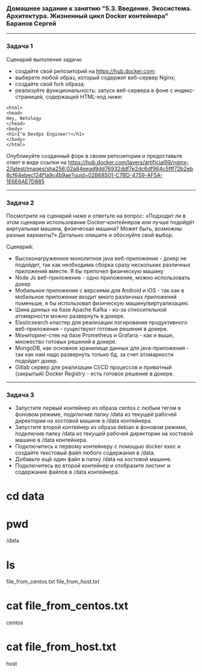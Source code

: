 ### Домашнее задание к занятию "5.3. Введение. Экосистема. Архитектура. Жизненный цикл Docker контейнера" Баранов Сергей

---

### Задача 1

Сценарий выполения задачи:

- создайте свой репозиторий на <https://hub.docker.com>;
- выберете любой образ, который содержит веб-сервер Nginx;
- создайте свой fork образа;
- реализуйте функциональность: запуск веб-сервера в фоне с индекс-страницей, содержащей HTML-код ниже:

```
<html>
<head>
Hey, Netology
</head>
<body>
<h1>I’m DevOps Engineer!</h1>
</body>
</html>
```


Опубликуйте созданный форк в своем репозитории и предоставьте ответ в виде ссылки на <https://hub.docker.com/layers/artificial99/nginx-2/latest/images/sha256:02a84eead9dd76932ddf7e2dc6df964c5fff72b2eb8cf64ebec124f1a9c4b9ae?uuid=02B68501-C7BD-4759-AF5A-1E6E6AE7D885>

---

### Задача 2

Посмотрите на сценарий ниже и ответьте на вопрос: «Подходит ли в этом сценарии использование Docker-контейнеров или лучше подойдёт виртуальная машина, физическая машина? Может быть, возможны разные варианты?»
Детально опишите и обоснуйте свой выбор.

Сценарий:

- Высоконагруженное монолитное java веб-приложение - докер не подойдет, так как необходима сборка сразу нескольких различных приложений вместе. Я бы препочел физическую машину
- Node Js веб-приложение - одно приложение, можно использовать докер
- Мобильное приложение с версиями для Android и iOS - так как в мобильное приложение входит много различных приложений поменьше, я бы использовал физическую машину/виртуализацию.
- Шина данных на базе Apache Kafka - из-за относительной атомарности можно развернуть в докере.
- Elasticsearch кластер для реализации логирования продуктивного веб-приложения - существуют готовые решения в докере.
- Мониторинг-стек на базе Prometheus и Grafana - как и выше, множество готовых решений в докере.
- MongoDB, как основное хранилище данных для java-приложения - так как нам надо развернуть только бд, за счет атомарности подойдет докер.
- Gitlab сервер для реализации CI/CD процессов и приватный (закрытый) Docker Registry - есть готовое решение в докере.

---

### Задача 3

- Запустите первый контейнер из образа centos c любым тегом в фоновом режиме, подключив папку /data из текущей рабочей директории на хостовой машине в /data контейнера.
- Запустите второй контейнер из образа debian в фоновом режиме, подключив папку /data из текущей рабочей директории на хостовой машине в /data контейнера.
- Подключитесь к первому контейнеру с помощью docker exec и создайте текстовый файл любого содержания в /data.
- Добавьте ещё один файл в папку /data на хостовой машине.
- Подключитесь во второй контейнер и отобразите листинг и содержание файлов в /data контейнера.

# cd data

# pwd

/data

# ls

file_from_centos.txt  file_from_host.txt

# cat file_from_centos.txt

centos

# cat file_from_host.txt

host

#
